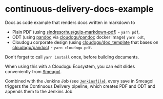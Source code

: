 # continuous-delivery-docs-example

Docs as code example that renders docs written in markdown to
  * Plain PDF (using [sindresorhus/gulp-markdown-pdf](https://github.com/sindresorhus/gulp-markdown-pdf)) - `yarn pdf`,
  * ODT (using [pandoc](http://pandoc.org/) via [cloudogu/pandoc](https://hub.docker.com/r/cloudogu/pandoc) docker image) `yarn odt`,
  * Cloudogu corporate design (using [cloudogu/doc_template](https://hub.docker.com/r/cloudogu/doc_template) that bases on [cloudogu/pandoc](https://hub.docker.com/r/cloudogu/pandoc)) - `yarn cloudogu-pdf`.

Don't forget to call `yarn install` once, before building documents.

When using this with a Cloudogu Ecosystem, you can edit slides conveniently from
[Smeagol](https://github.com/cloudogu/smeagol).

Combined with the Jenkins Job (see [`Jenkinsfile`](Jenkinsfile)), every save in Smeagol triggers the Continuous Delivery 
pipeline, which creates PDF and ODT and appends them to the Jenkins Job.